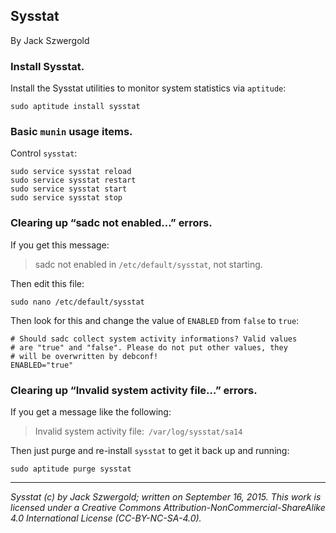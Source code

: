 ## Sysstat

By Jack Szwergold

### Install Sysstat.

Install the Sysstat utilities to monitor system statistics via `aptitude`:

    sudo aptitude install sysstat

### Basic `munin` usage items.

Control `sysstat`:

	sudo service sysstat reload
	sudo service sysstat restart
	sudo service sysstat start
	sudo service sysstat stop

### Clearing up “sadc not enabled…” errors.

If you get this message:

> sadc not enabled in `/etc/default/sysstat`, not starting.

Then edit this file:

    sudo nano /etc/default/sysstat

Then look for this and change the value of `ENABLED` from `false` to `true`:

	# Should sadc collect system activity informations? Valid values
	# are "true" and "false". Please do not put other values, they
	# will be overwritten by debconf!
	ENABLED="true"

### Clearing up “Invalid system activity file…” errors.

If you get a message like the following:

> Invalid system activity file:` /var/log/sysstat/sa14`

Then just purge and re-install `sysstat` to get it back up and running:

    sudo aptitude purge sysstat

***

*Sysstat (c) by Jack Szwergold; written on September 16, 2015. This work is licensed under a Creative Commons Attribution-NonCommercial-ShareAlike 4.0 International License (CC-BY-NC-SA-4.0).*